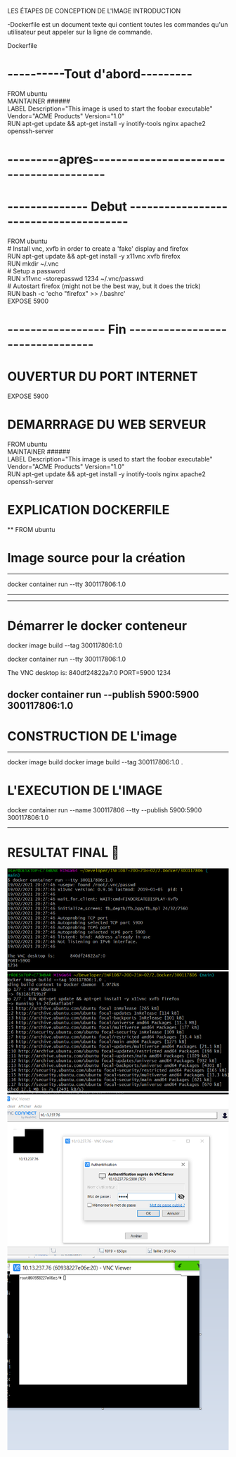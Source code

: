 
LES ÉTAPES DE CONCEPTION DE L'IMAGE
INTRODUCTION

-Dockerfile est un document texte qui contient toutes les commandes qu'un utilisateur peut appeler sur la ligne de commande.

 Dockerfile

# ----------Tout d'abord---------

FROM      ubuntu  
    MAINTAINER ######  
    LABEL Description="This image is used to start the foobar executable" Vendor="ACME Products" Version="1.0"  
    RUN apt-get update && apt-get install -y inotify-tools nginx apache2 openssh-server
    
    
# ---------apres----------------------------------------


# -------------- Debut --------------------------------------
FROM ubuntu  
    # Install vnc, xvfb in order to create a 'fake' display and firefox  
    RUN apt-get update && apt-get install -y x11vnc xvfb firefox  
    RUN mkdir ~/.vnc  
    # Setup a password  
    RUN x11vnc -storepasswd 1234 ~/.vnc/passwd  
    # Autostart firefox (might not be the best way, but it does the trick)  
    RUN bash -c 'echo "firefox" >> /.bashrc'  
    EXPOSE 5900 
    
# ----------------- Fin --------------------------------

# OUVERTUR DU PORT INTERNET
EXPOSE 5900

# DEMARRRAGE DU WEB SERVEUR
FROM      ubuntu  
    MAINTAINER ######  
    LABEL Description="This image is used to start the foobar executable" Vendor="ACME Products" Version="1.0"  
    RUN apt-get update && apt-get install -y inotify-tools nginx apache2 openssh-server

# EXPLICATION DOCKERFILE 
** FROM ubuntu

# Image source pour la  création 

---------------------------------------
 docker container run --tty 300117806:1.0

---------------------------------------




---------------------------------
# Démarrer le docker conteneur
docker image build --tag 300117806:1.0 

docker container run --tty 300117806:1.0

The VNC desktop is:      840df24822a7:0
PORT=5900
1234

docker container run --publish 5900:5900 300117806:1.0
----------------------------------------------


# CONSTRUCTION DE L'image
-----------------------------

 docker image build
 docker image build --tag 300117806:1.0 .

# L'EXECUTION DE L'IMAGE 

 docker container run --name 300117806 --tty --publish 5900:5900 300117806:1.0
 
 
 --------------------------------------------------------------
 
# RESULTAT FINAL 🍌

![image](Capture103.PNG)
![image](Capture104.PNG)
![image](CaptureA.PNG)
![image](CaptureB.PNG)



